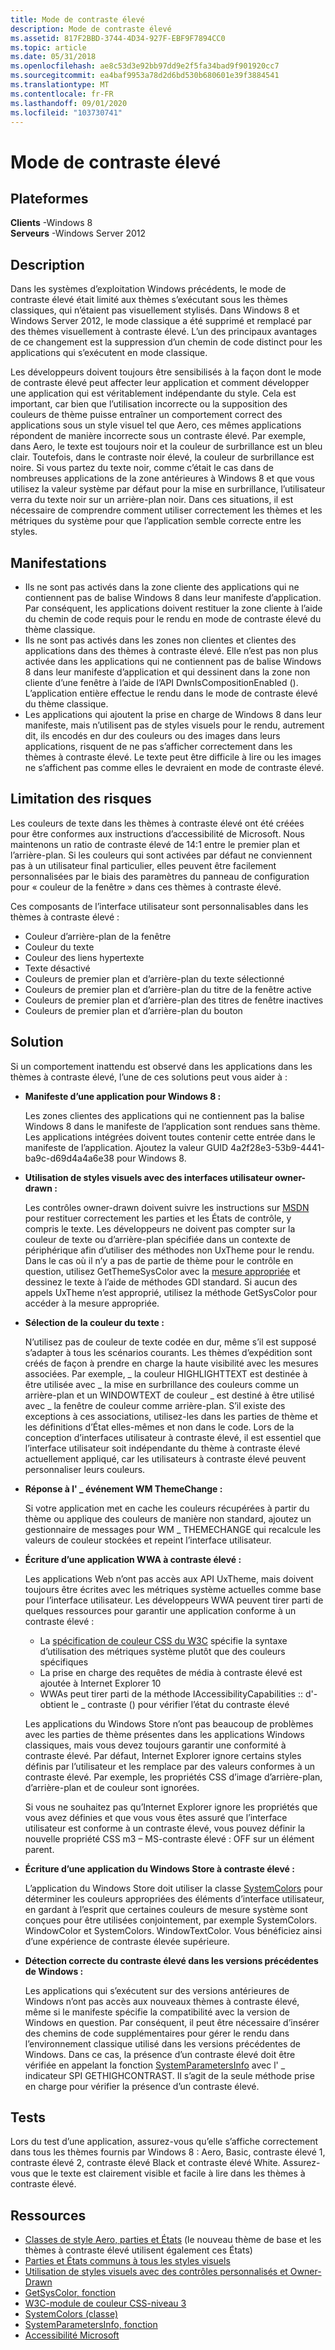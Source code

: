 ```yaml
---
title: Mode de contraste élevé
description: Mode de contraste élevé
ms.assetid: 817F2BBD-3744-4D34-927F-EBF9F7894CC0
ms.topic: article
ms.date: 05/31/2018
ms.openlocfilehash: ae8c53d3e92bb97dd9e2f5fa34bad9f901920cc7
ms.sourcegitcommit: ea4baf9953a78d2d6bd530b680601e39f3884541
ms.translationtype: MT
ms.contentlocale: fr-FR
ms.lasthandoff: 09/01/2020
ms.locfileid: "103730741"
---
```

# <a name="high-contrast-mode"></a>Mode de contraste élevé

## <a name="platforms"></a>Plateformes

 **Clients** -Windows 8  
**Serveurs** -Windows Server 2012  



## <a name="description"></a>Description

Dans les systèmes d’exploitation Windows précédents, le mode de contraste élevé était limité aux thèmes s’exécutant sous les thèmes classiques, qui n’étaient pas visuellement stylisés. Dans Windows 8 et Windows Server 2012, le mode classique a été supprimé et remplacé par des thèmes visuellement à contraste élevé. L’un des principaux avantages de ce changement est la suppression d’un chemin de code distinct pour les applications qui s’exécutent en mode classique.

Les développeurs doivent toujours être sensibilisés à la façon dont le mode de contraste élevé peut affecter leur application et comment développer une application qui est véritablement indépendante du style. Cela est important, car bien que l’utilisation incorrecte ou la supposition des couleurs de thème puisse entraîner un comportement correct des applications sous un style visuel tel que Aero, ces mêmes applications répondent de manière incorrecte sous un contraste élevé. Par exemple, dans Aero, le texte est toujours noir et la couleur de surbrillance est un bleu clair. Toutefois, dans le contraste noir élevé, la couleur de surbrillance est noire. Si vous partez du texte noir, comme c’était le cas dans de nombreuses applications de la zone antérieures à Windows 8 et que vous utilisez la valeur système par défaut pour la mise en surbrillance, l’utilisateur verra du texte noir sur un arrière-plan noir. Dans ces situations, il est nécessaire de comprendre comment utiliser correctement les thèmes et les métriques du système pour que l’application semble correcte entre les styles.

## <a name="manifestations"></a>Manifestations

-   Ils ne sont pas activés dans la zone cliente des applications qui ne contiennent pas de <supportedOS> balise Windows 8 dans leur manifeste d’application. Par conséquent, les applications doivent restituer la zone cliente à l’aide du chemin de code requis pour le rendu en mode de contraste élevé du thème classique.
-   Ils ne sont pas activés dans les zones non clientes et clientes des applications dans des thèmes à contraste élevé. Elle n’est pas non plus activée dans les applications qui ne contiennent pas de <supportedOS> balise Windows 8 dans leur manifeste d’application et qui dessinent dans la zone non cliente d’une fenêtre à l’aide de l’API DwnIsCompositionEnabled (). L’application entière effectue le rendu dans le mode de contraste élevé du thème classique.
-   Les applications qui ajoutent la prise en charge de Windows 8 dans leur manifeste, mais n’utilisent pas de styles visuels pour le rendu, autrement dit, ils encodés en dur des couleurs ou des images dans leurs applications, risquent de ne pas s’afficher correctement dans les thèmes à contraste élevé. Le texte peut être difficile à lire ou les images ne s’affichent pas comme elles le devraient en mode de contraste élevé.

## <a name="mitigation"></a>Limitation des risques

Les couleurs de texte dans les thèmes à contraste élevé ont été créées pour être conformes aux instructions d’accessibilité de Microsoft. Nous maintenons un ratio de contraste élevé de 14:1 entre le premier plan et l’arrière-plan. Si les couleurs qui sont activées par défaut ne conviennent pas à un utilisateur final particulier, elles peuvent être facilement personnalisées par le biais des paramètres du panneau de configuration pour « couleur de la fenêtre » dans ces thèmes à contraste élevé.

Ces composants de l’interface utilisateur sont personnalisables dans les thèmes à contraste élevé :

-   Couleur d’arrière-plan de la fenêtre
-   Couleur du texte
-   Couleur des liens hypertexte
-   Texte désactivé
-   Couleurs de premier plan et d’arrière-plan du texte sélectionné
-   Couleurs de premier plan et d’arrière-plan du titre de la fenêtre active
-   Couleurs de premier plan et d’arrière-plan des titres de fenêtre inactives
-   Couleurs de premier plan et d’arrière-plan du bouton

## <a name="solution"></a>Solution

Si un comportement inattendu est observé dans les applications dans les thèmes à contraste élevé, l’une de ces solutions peut vous aider à :

-   **Manifeste d’une application pour Windows 8 :**

    Les zones clientes des applications qui ne contiennent pas la <supportedOS> balise Windows 8 dans le manifeste de l’application sont rendues sans thème. Les applications intégrées doivent toutes contenir cette entrée dans le manifeste de l’application. Ajoutez la valeur GUID 4a2f28e3-53b9-4441-ba9c-d69d4a4a6e38 pour Windows 8.

-   **Utilisation de styles visuels avec des interfaces utilisateur owner-drawn :**

    Les contrôles owner-drawn doivent suivre les instructions sur [MSDN](/windows/desktop/Controls/using-visual-styles) pour restituer correctement les parties et les États de contrôle, y compris le texte. Les développeurs ne doivent pas compter sur la couleur de texte ou d’arrière-plan spécifiée dans un contexte de périphérique afin d’utiliser des méthodes non UxTheme pour le rendu. Dans le cas où il n’y a pas de partie de thème pour le contrôle en question, utilisez GetThemeSysColor avec la [mesure appropriée](/windows/desktop/api/winuser/nf-winuser-getsyscolor) et dessinez le texte à l’aide de méthodes GDI standard. Si aucun des appels UxTheme n’est approprié, utilisez la méthode GetSysColor pour accéder à la mesure appropriée.

-   **Sélection de la couleur du texte :**

    N’utilisez pas de couleur de texte codée en dur, même s’il est supposé s’adapter à tous les scénarios courants. Les thèmes d’expédition sont créés de façon à prendre en charge la haute visibilité avec les mesures associées. Par exemple, \_ la couleur HIGHLIGHTTEXT est destinée à être utilisée avec \_ la mise en surbrillance des couleurs comme un arrière-plan et un WINDOWTEXT de couleur \_ est destiné à être utilisé avec \_ la fenêtre de couleur comme arrière-plan. S’il existe des exceptions à ces associations, utilisez-les dans les parties de thème et les définitions d’État elles-mêmes et non dans le code. Lors de la conception d’interfaces utilisateur à contraste élevé, il est essentiel que l’interface utilisateur soit indépendante du thème à contraste élevé actuellement appliqué, car les utilisateurs à contraste élevé peuvent personnaliser leurs couleurs.

-   **Réponse à l' \_ événement WM ThemeChange :**

    Si votre application met en cache les couleurs récupérées à partir du thème ou applique des couleurs de manière non standard, ajoutez un gestionnaire de messages pour WM \_ THEMECHANGE qui recalcule les valeurs de couleur stockées et repeint l’interface utilisateur.

-   **Écriture d’une application WWA à contraste élevé :**

    Les applications Web n’ont pas accès aux API UxTheme, mais doivent toujours être écrites avec les métriques système actuelles comme base pour l’interface utilisateur. Les développeurs WWA peuvent tirer parti de quelques ressources pour garantir une application conforme à un contraste élevé :

    -   La [spécification de couleur CSS du W3C](https://www.w3.org/TR/css3-color/) spécifie la syntaxe d’utilisation des métriques système plutôt que des couleurs spécifiques
    -   La prise en charge des requêtes de média à contraste élevé est ajoutée à Internet Explorer 10
    -   WWAs peut tirer parti de la méthode IAccessibilityCapabilities :: d'-obtient le \_ contraste () pour vérifier l’état du contraste élevé

    Les applications du Windows Store n’ont pas beaucoup de problèmes avec les parties de thème présentes dans les applications Windows classiques, mais vous devez toujours garantir une conformité à contraste élevé. Par défaut, Internet Explorer ignore certains styles définis par l’utilisateur et les remplace par des valeurs conformes à un contraste élevé. Par exemple, les propriétés CSS d’image d’arrière-plan, d’arrière-plan et de couleur sont ignorées.

    Si vous ne souhaitez pas qu’Internet Explorer ignore les propriétés que vous avez définies et que vous vous êtes assuré que l’interface utilisateur est conforme à un contraste élevé, vous pouvez définir la nouvelle propriété CSS m3 – MS-contraste élevé : OFF sur un élément parent.

-   **Écriture d’une application du Windows Store à contraste élevé :**

    L’application du Windows Store doit utiliser la classe [SystemColors](/dotnet/api/system.windows.systemcolors) pour déterminer les couleurs appropriées des éléments d’interface utilisateur, en gardant à l’esprit que certaines couleurs de mesure système sont conçues pour être utilisées conjointement, par exemple SystemColors. WindowColor et SystemColors. WindowTextColor. Vous bénéficiez ainsi d’une expérience de contraste élevée supérieure.

-   **Détection correcte du contraste élevé dans les versions précédentes de Windows :**

    Les applications qui s’exécutent sur des versions antérieures de Windows n’ont pas accès aux nouveaux thèmes à contraste élevé, même si le manifeste spécifie la compatibilité avec la version de Windows en question. Par conséquent, il peut être nécessaire d’insérer des chemins de code supplémentaires pour gérer le rendu dans l’environnement classique utilisé dans les versions précédentes de Windows. Dans ce cas, la présence d’un contraste élevé doit être vérifiée en appelant la fonction [SystemParametersInfo](/windows/desktop/api/winuser/nf-winuser-systemparametersinfoa) avec l' \_ indicateur SPI GETHIGHCONTRAST. Il s’agit de la seule méthode prise en charge pour vérifier la présence d’un contraste élevé.

## <a name="tests"></a>Tests

Lors du test d’une application, assurez-vous qu’elle s’affiche correctement dans tous les thèmes fournis par Windows 8 : Aero, Basic, contraste élevé 1, contraste élevé 2, contraste élevé Black et contraste élevé White. Assurez-vous que le texte est clairement visible et facile à lire dans les thèmes à contraste élevé.

## <a name="resources"></a>Ressources

-   [Classes de style Aero, parties et États](../controls/aero-style-classes-parts-and-states.md) (le nouveau thème de base et les thèmes à contraste élevé utilisent également ces États)
-   [Parties et États communs à tous les styles visuels](../controls/parts-and-states.md)
-   [Utilisation de styles visuels avec des contrôles personnalisés et Owner-Drawn](../controls/using-visual-styles.md)
-   [GetSysColor, fonction](/windows/win32/api/winuser/nf-winuser-getsyscolor)
-   [W3C-module de couleur CSS-niveau 3](https://www.w3.org/TR/css3-color/)
-   [SystemColors (classe)](/dotnet/api/system.windows.systemcolors?view=netcore-3.1)
-   [SystemParametersInfo, fonction](/windows/win32/api/winuser/nf-winuser-systemparametersinfoa)
-   [Accessibilité Microsoft](https://www.microsoft.com/enable/)

 

 